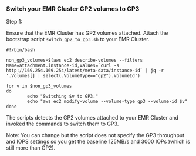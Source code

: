 
### Switch your EMR Cluster GP2 volumes to GP3

Step 1:

Ensure that the EMR Cluster has GP2 volumes attached. Attach the bootstrap script `switch_gp2_to_gp3.sh` to your EMR Cluster. 

```
#!/bin/bash

non_gp3_volumes=$(aws ec2 describe-volumes --filters Name=attachment.instance-id,Values=`curl -s http://169.254.169.254/latest/meta-data/instance-id` | jq -r '.Volumes[] | select(.VolumeType=="gp2").VolumeId')

for v in $non_gp3_volumes
do
        echo "Switching $v to GP3."
        echo "aws ec2 modify-volume --volume-type gp3 --volume-id $v"
done

``` 

The scripts detects the GP2 volumes attached to your EMR Cluster and invoked the commands to switch them to GP3.

Note: You can change but the script does not specify the GP3 throughput and IOPS settings so you get the baseline 125MB/s and 3000 IOPs )which is still more than GP2).
